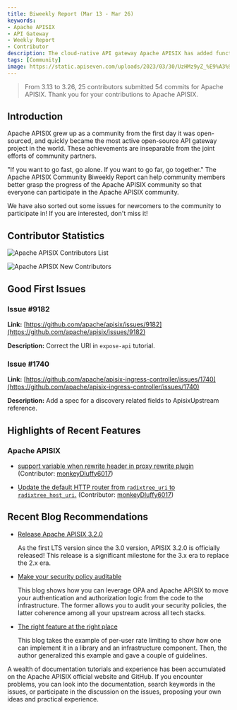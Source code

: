 ```yaml
---
title: Biweekly Report (Mar 13 - Mar 26)
keywords:
- Apache APISIX
- API Gateway
- Weekly Report
- Contributor
description: The cloud-native API gateway Apache APISIX has added functions such as supporting variables when rewriting the header in the proxy rewrite plugin and updating the default HTTP router from `radixtree_uri` to `radixtree_host_uri`.
tags: [Community]
image: https://static.apiseven.com/uploads/2023/03/30/UzHMz9yZ_%E9%A3%9E%E4%B9%A620230301-134628.png
---
```


<!--truncate-->

> From 3.13 to 3.26, 25 contributors submitted 54 commits for Apache APISIX. Thank you for your contributions to Apache APISIX.

## Introduction

Apache APISIX grew up as a community from the first day it was open-sourced, and quickly became the most active open-source API gateway project in the world. These achievements are inseparable from the joint efforts of community partners.

"If you want to go fast, go alone. If you want to go far, go together." The Apache APISIX Community Biweekly Report can help community members better grasp the progress of the Apache APISIX community so that everyone can participate in the Apache APISIX community.

We have also sorted out some issues for newcomers to the community to participate in! If you are interested, don't miss it!

## Contributor Statistics

![Apache APISIX Contributors List](https://static.apiseven.com/uploads/2023/03/28/csedWKi7_%E7%A4%BE%E5%8C%BA%E5%8F%8C%E5%91%A8%E6%8A%A5-%E8%B4%A1%E7%8C%AE%E8%80%85%E6%B5%B7%E6%8A%A5-06%E6%9C%9F.png)

![Apache APISIX New Contributors](https://static.apiseven.com/uploads/2023/03/28/cyWb9xTh_%E7%A4%BE%E5%8C%BA%E5%8F%8C%E5%91%A8%E6%8A%A5-%E6%96%B0%E6%99%8B%E6%B5%B7%E6%8A%A5-06%E5%91%A8.png)

## Good First Issues

### Issue #9182

**Link:** [https://github.com/apache/apisix/issues/9182](https://github.com/apache/apisix/issues/9182)

**Description:** Correct the URI in `expose-api` tutorial.

### Issue #1740

**Link:** [https://github.com/apache/apisix-ingress-controller/issues/1740](https://github.com/apache/apisix-ingress-controller/issues/1740)

**Description:** Add a spec for a discovery related fields to ApisixUpstream reference.

## Highlights of Recent Features

### Apache APISIX

- [support variable when rewrite header in proxy rewrite plugin](https://github.com/apache/apisix/pull/9112) (Contributor: [monkeyDluffy6017](https://github.com/monkeyDluffy6017))

- [Update the default HTTP router from `radixtree_uri` to `radixtree_host_uri`.](https://github.com/apache/apisix/pull/9047) (Contributor: [monkeyDluffy6017](https://github.com/monkeyDluffy6017))

## Recent Blog Recommendations

- [Release Apache APISIX 3.2.0](https://apisix.apache.org/blog/2023/03/10/release-apache-apisix-3.2.0/)

  As the first LTS version since the 3.0 version, APISIX 3.2.0 is officially released! This release is a significant milestone for the 3.x era to replace the 2.x era.

- [Make your security policy auditable](https://apisix.apache.org/blog/2023/03/02/security-policy-auditable/)

  This blog shows how you can leverage OPA and Apache APISIX to move your authentication and authorization logic from the code to the infrastructure. The former allows you to audit your security policies, the latter coherence among all your upstream across all tech stacks.

- [The right feature at the right place](https://apisix.apache.org/blog/2023/01/18/consul-with-apisix/)

  This blog takes the example of per-user rate limiting to show how one can implement it in a library and an infrastructure component. Then, the author generalized this example and gave a couple of guidelines.

A wealth of documentation tutorials and experience has been accumulated on the Apache APISIX official website and GitHub. If you encounter problems, you can look into the documentation, search keywords in the issues, or participate in the discussion on the issues, proposing your own ideas and practical experience.
